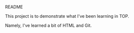 README 

This project is to demonstrate what I've been learning in TOP. 

Namely, I've learned a bit of HTML and Git. 


